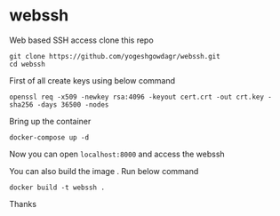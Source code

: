 # webssh
Web based SSH access
clone this repo 
```
git clone https://github.com/yogeshgowdagr/webssh.git
cd webssh 
```
First of all create keys using below command 

```
openssl req -x509 -newkey rsa:4096 -keyout cert.crt -out crt.key -sha256 -days 36500 -nodes
```
Bring up the container 
```
docker-compose up -d 
```
Now you can open `localhost:8000` and access the webssh


You can also build the image . Run below command 
```
docker build -t webssh .
```

Thanks 
